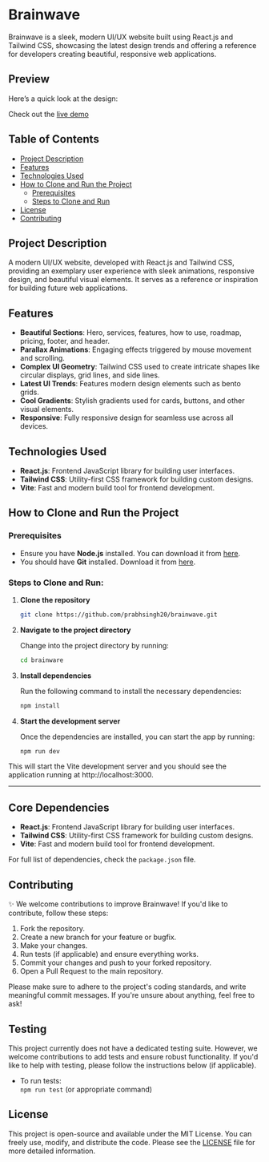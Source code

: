 # Brainwave

Brainwave is a sleek, modern UI/UX website built using React.js and Tailwind CSS, showcasing the latest design trends and offering a reference for developers creating beautiful, responsive web applications.

## Preview

Here’s a quick look at the design:

Check out the [live demo](https://brainwave-sable-five.vercel.app/) 


## Table of Contents

- [Project Description](#project-description)
- [Features](#features)
- [Technologies Used](#technologies-used)
- [How to Clone and Run the Project](#how-to-clone-and-run-the-project)
  - [Prerequisites](#prerequisites)
  - [Steps to Clone and Run](#steps-to-clone-and-run)
- [License](#license)
- [Contributing](#contributing)

## Project Description

A modern UI/UX website, developed with React.js and Tailwind CSS, providing an exemplary user experience with sleek animations, responsive design, and beautiful visual elements. It serves as a reference or inspiration for building future web applications.

## Features

- **Beautiful Sections**: Hero, services, features, how to use, roadmap, pricing, footer, and header.
- **Parallax Animations**: Engaging effects triggered by mouse movement and scrolling.
- **Complex UI Geometry**: Tailwind CSS used to create intricate shapes like circular displays, grid lines, and side lines.
- **Latest UI Trends**: Features modern design elements such as bento grids.
- **Cool Gradients**: Stylish gradients used for cards, buttons, and other visual elements.
- **Responsive**: Fully responsive design for seamless use across all devices.

## Technologies Used

- **React.js**: Frontend JavaScript library for building user interfaces.
- **Tailwind CSS**: Utility-first CSS framework for building custom designs.
- **Vite**: Fast and modern build tool for frontend development.

## How to Clone and Run the Project

### Prerequisites

- Ensure you have **Node.js** installed. You can download it from [here](https://nodejs.org/).
- You should have **Git** installed. Download it from [here](https://git-scm.com/).

### Steps to Clone and Run:

1. **Clone the repository**

   ```bash
   git clone https://github.com/prabhsingh20/brainwave.git
   
2. **Navigate to the project directory**

   Change into the project directory by running:

   ```bash
   cd brainware
   
3. **Install dependencies**

   Run the following command to install the necessary dependencies:

   ```bash
   npm install

4. **Start the development server**

   Once the dependencies are installed, you can start the app by running:

   ```bash
   npm run dev 
  This will start the Vite development server and you should see the application running at http://localhost:3000.
 
---

## Core Dependencies

- **React.js**: Frontend JavaScript library for building user interfaces.
- **Tailwind CSS**: Utility-first CSS framework for building custom designs.
- **Vite**: Fast and modern build tool for frontend development.

For full list of dependencies, check the `package.json` file.

## Contributing

✨ We welcome contributions to improve Brainwave! If you'd like to contribute, follow these steps:

1. Fork the repository.
2. Create a new branch for your feature or bugfix.
3. Make your changes.
4. Run tests (if applicable) and ensure everything works.
5. Commit your changes and push to your forked repository.
6. Open a Pull Request to the main repository.

Please make sure to adhere to the project's coding standards, and write meaningful commit messages. If you're unsure about anything, feel free to ask!

## Testing

This project currently does not have a dedicated testing suite. However, we welcome contributions to add tests and ensure robust functionality. If you'd like to help with testing, please follow the instructions below (if applicable).

- To run tests:  
  `npm run test` (or appropriate command)

## License

This project is open-source and available under the MIT License. You can freely use, modify, and distribute the code. Please see the [LICENSE](./LICENSE) file for more detailed information.



